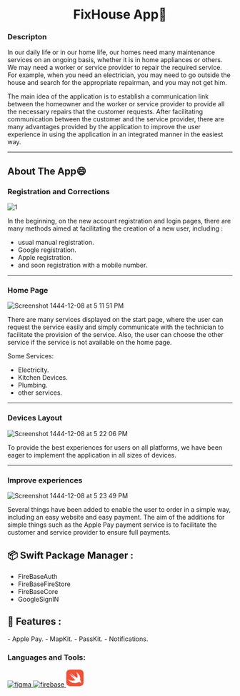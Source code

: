 <h1 align="center">FixHouse App🏡</h1>

<h3 align="left">Descripton</h3>

In our daily life or in our home life, our homes need many maintenance services on an ongoing basis, whether it is in home appliances or others.
We may need a worker or service provider to repair the required service. For example, when you need an electrician, you may need to go outside the house and search for the appropriate repairman, and you may not get him.

The main idea of ​​the application is to establish a communication link between the homeowner and the worker or service provider to provide all the necessary repairs that the customer requests.
After facilitating communication between the customer and the service provider, there are many advantages provided by the application to improve the user experience in using the application in an integrated manner in the easiest way.

---

<h2 align="left">About The App😄</h2>

<h3 align="left">Registration and Corrections</h3>


<img width="500" alt="1" src="https://github.com/Meem10/fixHouse/assets/96354280/8cae7cef-6870-4dab-9190-99c261f16836">


In the beginning, on the new account registration and login pages, there are many methods aimed at facilitating the creation of a new user, including :

- usual manual registration.
- Google registration.
- Apple registration.
- and soon registration with a mobile number.

---

<h3 align="left">Home Page</h3>

<img width="300" alt="Screenshot 1444-12-08 at 5 11 51 PM" src="https://github.com/Meem10/fixHouse/assets/96354280/4f3d3890-d912-4491-b63f-e321b74aeaa8">


There are many services displayed on the start page, where the user can request the service easily and simply communicate with the technician to facilitate the provision of the service. Also, the user can choose the other service if the service is not available on the home page.

Some Services:

- Electricity.
- Kitchen Devices.
- Plumbing.
- other services.


---


<h3 align="left">Devices Layout</h3>

    
<img width="500" alt="Screenshot 1444-12-08 at 5 22 06 PM" src="https://github.com/Meem10/fixHouse/assets/96354280/b2e3bbe9-3592-4123-b92d-3b87a4d90d0d">

To provide the best experiences for users on all platforms, we have been eager to implement the application in
all sizes of devices.

---
<h3 align="left">Improve experiences</h3>

<img width="500" alt="Screenshot 1444-12-08 at 5 23 49 PM" src="https://github.com/Meem10/fixHouse/assets/96354280/b0d59eaa-ee6c-46a8-9982-0c35249d1062">

Several things have been added to enable the user to order in a simple way, including an easy website and easy payment.
The aim of the additions for simple things such as the Apple Pay payment service is to facilitate the customer and service provider to ensure full payments.



<h2 align="left">📦 Swift Package Manager :</h2>

- FireBaseAuth
- FireBaseFireStore
- FireBaseCore
- GoogleSignIN

<h2 align="left">🧳 Features :</h2>
- Apple Pay. 
- MapKit. 
- PassKit.
- Notifications.


<h3 align="left">Languages and Tools:</h3>
<p align="left"> <a href="https://www.figma.com/" target="_blank" rel="noreferrer"> <img src="https://www.vectorlogo.zone/logos/figma/figma-icon.svg" alt="figma" width="40" height="40"/> </a> <a href="https://firebase.google.com/" target="_blank" rel="noreferrer"> <img src="https://www.vectorlogo.zone/logos/firebase/firebase-icon.svg" alt="firebase" width="40" height="40"/> </a> <a href="https://developer.apple.com/swift/" target="_blank" rel="noreferrer"> <img src="https://raw.githubusercontent.com/devicons/devicon/master/icons/swift/swift-original.svg" alt="swift" width="40" height="40"/> </a> </p>
